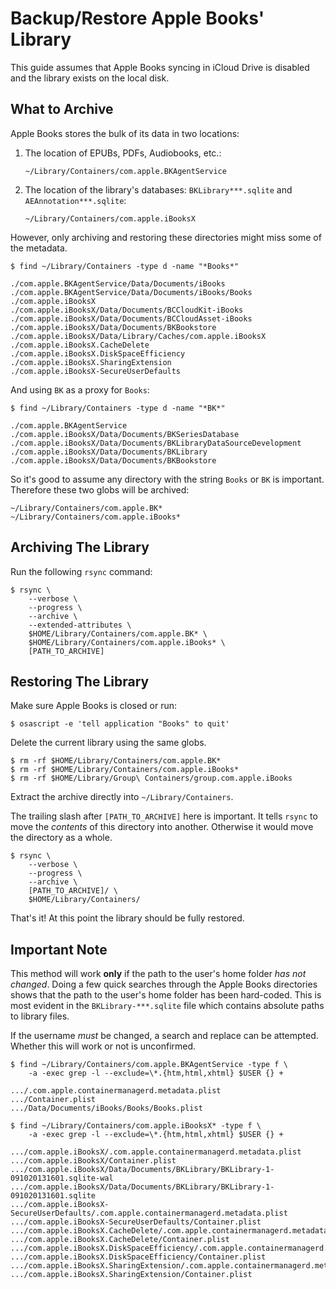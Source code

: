 # Backup/Restore Apple Books' Library

This guide assumes that Apple Books syncing in iCloud Drive is disabled and the
library exists on the local disk.

## What to Archive

Apple Books stores the bulk of its data in two locations:

1. The location of EPUBs, PDFs, Audiobooks, etc.:

   ```plaintext
   ~/Library/Containers/com.apple.BKAgentService
   ```

2. The location of the library's databases: `BKLibrary***.sqlite` and `AEAnnotation***.sqlite`:

   ```plaintext
   ~/Library/Containers/com.apple.iBooksX
   ```

However, only archiving and restoring these directories might miss some of the metadata.

```console
$ find ~/Library/Containers -type d -name "*Books*"

./com.apple.BKAgentService/Data/Documents/iBooks
./com.apple.BKAgentService/Data/Documents/iBooks/Books
./com.apple.iBooksX
./com.apple.iBooksX/Data/Documents/BCCloudKit-iBooks
./com.apple.iBooksX/Data/Documents/BCCloudAsset-iBooks
./com.apple.iBooksX/Data/Documents/BKBookstore
./com.apple.iBooksX/Data/Library/Caches/com.apple.iBooksX
./com.apple.iBooksX.CacheDelete
./com.apple.iBooksX.DiskSpaceEfficiency
./com.apple.iBooksX.SharingExtension
./com.apple.iBooksX-SecureUserDefaults
```

And using `BK` as a proxy for `Books`:

```console
$ find ~/Library/Containers -type d -name "*BK*"

./com.apple.BKAgentService
./com.apple.iBooksX/Data/Documents/BKSeriesDatabase
./com.apple.iBooksX/Data/Documents/BKLibraryDataSourceDevelopment
./com.apple.iBooksX/Data/Documents/BKLibrary
./com.apple.iBooksX/Data/Documents/BKBookstore
```

So it's good to assume any directory with the string `Books` or `BK` is
important. Therefore these two globs will be archived:

```plaintext
~/Library/Containers/com.apple.BK*
~/Library/Containers/com.apple.iBooks*
```

## Archiving The Library

Run the following `rsync` command:

```console
$ rsync \
    --verbose \
    --progress \
    --archive \
    --extended-attributes \
    $HOME/Library/Containers/com.apple.BK* \
    $HOME/Library/Containers/com.apple.iBooks* \
    [PATH_TO_ARCHIVE]
```

## Restoring The Library

Make sure Apple Books is closed or run:

```console
$ osascript -e 'tell application "Books" to quit'
```

Delete the current library using the same globs.

<!-- TODO: Add note about `Group Containers` -->

```console
$ rm -rf $HOME/Library/Containers/com.apple.BK*
$ rm -rf $HOME/Library/Containers/com.apple.iBooks*
$ rm -rf $HOME/Library/Group\ Containers/group.com.apple.iBooks
```

Extract the archive directly into `~/Library/Containers`.

The trailing slash after `[PATH_TO_ARCHIVE]` here is important. It tells `rsync`
to move the _contents_ of this directory into another. Otherwise it would move
the directory as a whole.

```console
$ rsync \
    --verbose \
    --progress \
    --archive \
    [PATH_TO_ARCHIVE]/ \
    $HOME/Library/Containers/
```

That's it! At this point the library should be fully restored.

## Important Note

This method will work **only** if the path to the user's home folder _has not
changed_. Doing a few quick searches through the Apple Books directories shows
that the path to the user's home folder has been hard-coded. This is most
evident in the `BKLibrary-***.sqlite` file which contains absolute paths to
library files.

If the username _must_ be changed, a search and replace can be attempted.
Whether this will work or not is unconfirmed.

```console
$ find ~/Library/Containers/com.apple.BKAgentService -type f \
    -a -exec grep -l --exclude=\*.{htm,html,xhtml} $USER {} +

.../.com.apple.containermanagerd.metadata.plist
.../Container.plist
.../Data/Documents/iBooks/Books/Books.plist
```

```console
$ find ~/Library/Containers/com.apple.iBooksX* -type f \
    -a -exec grep -l --exclude=\*.{htm,html,xhtml} $USER {} +

.../com.apple.iBooksX/.com.apple.containermanagerd.metadata.plist
.../com.apple.iBooksX/Container.plist
.../com.apple.iBooksX/Data/Documents/BKLibrary/BKLibrary-1-091020131601.sqlite-wal
.../com.apple.iBooksX/Data/Documents/BKLibrary/BKLibrary-1-091020131601.sqlite
.../com.apple.iBooksX-SecureUserDefaults/.com.apple.containermanagerd.metadata.plist
.../com.apple.iBooksX-SecureUserDefaults/Container.plist
.../com.apple.iBooksX.CacheDelete/.com.apple.containermanagerd.metadata.plist
.../com.apple.iBooksX.CacheDelete/Container.plist
.../com.apple.iBooksX.DiskSpaceEfficiency/.com.apple.containermanagerd.metadata.plist
.../com.apple.iBooksX.DiskSpaceEfficiency/Container.plist
.../com.apple.iBooksX.SharingExtension/.com.apple.containermanagerd.metadata.plist
.../com.apple.iBooksX.SharingExtension/Container.plist
```
